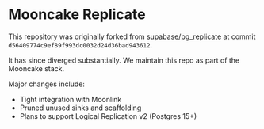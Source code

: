 # Mooncake Replicate

This repository was originally forked from [supabase/pg_replicate](https://github.com/supabase/pg_replicate) at commit `d56409774c9ef89f993dc0032d24d36bad943612`.

It has since diverged substantially. We maintain this repo as part of the Mooncake stack.

Major changes include:

- Tight integration with Moonlink
- Pruned unused sinks and scaffolding
- Plans to support Logical Replication v2 (Postgres 15+)
